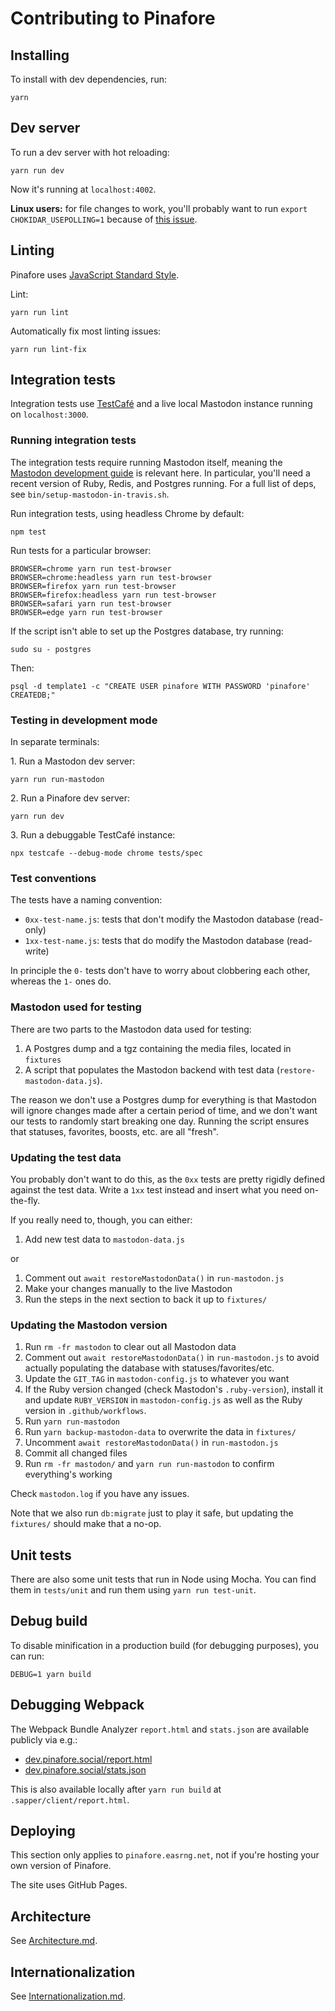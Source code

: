 # Contributing to Pinafore

## Installing

To install with dev dependencies, run:

    yarn

## Dev server

To run a dev server with hot reloading:

    yarn run dev

Now it's running at `localhost:4002`.

**Linux users:** for file changes to work,
you'll probably want to run `export CHOKIDAR_USEPOLLING=1`
because of [this issue](https://github.com/paulmillr/chokidar/issues/237).

## Linting

Pinafore uses [JavaScript Standard Style](https://standardjs.com/).

Lint:

    yarn run lint

Automatically fix most linting issues:

    yarn run lint-fix

## Integration tests

Integration tests use [TestCafé](https://devexpress.github.io/testcafe/) and a live local Mastodon instance
running on `localhost:3000`.

### Running integration tests

The integration tests require running Mastodon itself,
meaning the [Mastodon development guide](https://docs.joinmastodon.org/dev/setup/)
is relevant here. In particular, you'll need a recent
version of Ruby, Redis, and Postgres running. For a full list of deps, see `bin/setup-mastodon-in-travis.sh`.

Run integration tests, using headless Chrome by default:

    npm test

Run tests for a particular browser:

    BROWSER=chrome yarn run test-browser
    BROWSER=chrome:headless yarn run test-browser
    BROWSER=firefox yarn run test-browser
    BROWSER=firefox:headless yarn run test-browser
    BROWSER=safari yarn run test-browser
    BROWSER=edge yarn run test-browser

If the script isn't able to set up the Postgres database, try running:

    sudo su - postgres

Then:

    psql -d template1 -c "CREATE USER pinafore WITH PASSWORD 'pinafore' CREATEDB;"

### Testing in development mode

In separate terminals:

1\. Run a Mastodon dev server:

    yarn run run-mastodon

2\. Run a Pinafore dev server:

    yarn run dev

3\. Run a debuggable TestCafé instance:

    npx testcafe --debug-mode chrome tests/spec

### Test conventions

The tests have a naming convention:

* `0xx-test-name.js`: tests that don't modify the Mastodon database (read-only)
* `1xx-test-name.js`: tests that do modify the Mastodon database (read-write)

In principle the `0-` tests don't have to worry about
clobbering each other, whereas the `1-` ones do.

### Mastodon used for testing

There are two parts to the Mastodon data used for testing:

1. A Postgres dump and a tgz containing the media files, located in `fixtures`
2. A script that populates the Mastodon backend with test data (`restore-mastodon-data.js`).

The reason we don't use a Postgres dump for everything
is that Mastodon will ignore changes made after a certain period of time, and we
don't want our tests to randomly start breaking one day. Running the script ensures that statuses,
favorites, boosts, etc. are all "fresh".

### Updating the test data

You probably don't want to do this, as the `0xx` tests are pretty rigidly defined against the test data.
Write a `1xx` test instead and insert what you need on-the-fly.

If you really need to, though, you can either:

1. Add new test data to `mastodon-data.js`

or

1. Comment out `await restoreMastodonData()` in `run-mastodon.js`
2. Make your changes manually to the live Mastodon
3. Run the steps in the next section to back it up to `fixtures/`

### Updating the Mastodon version

1. Run `rm -fr mastodon` to clear out all Mastodon data
1. Comment out `await restoreMastodonData()` in `run-mastodon.js` to avoid actually populating the database with statuses/favorites/etc.
2. Update the `GIT_TAG` in `mastodon-config.js` to whatever you want
3. If the Ruby version changed (check Mastodon's `.ruby-version`), install it and update `RUBY_VERSION` in `mastodon-config.js` as well as the Ruby version in `.github/workflows`.
4. Run `yarn run-mastodon`
5. Run `yarn backup-mastodon-data` to overwrite the data in `fixtures/`
6. Uncomment `await restoreMastodonData()` in `run-mastodon.js`
7. Commit all changed files
8. Run `rm -fr mastodon/` and `yarn run run-mastodon` to confirm everything's working

Check `mastodon.log` if you have any issues.

Note that we also run `db:migrate` just to play it safe, but
updating the `fixtures/` should make that a no-op.

## Unit tests

There are also some unit tests that run in Node using Mocha. You can find them in `tests/unit` and
run them using `yarn run test-unit`.

## Debug build

To disable minification in a production build (for debugging purposes), you can run:

    DEBUG=1 yarn build

## Debugging Webpack

The Webpack Bundle Analyzer `report.html` and `stats.json` are available publicly via e.g.:

- [dev.pinafore.social/report.html](https://dev.pinafore.social/report.html)
- [dev.pinafore.social/stats.json](https://dev.pinafore.social/stats.json)

This is also available locally after `yarn run build` at `.sapper/client/report.html`.

## Deploying

This section only applies to `pinafore.easrng.net`, not if you're hosting your own version of
Pinafore.

The site uses GitHub Pages.

## Architecture

See [Architecture.md](https://github.com/easrng/pinafore/blob/master/docs/Architecture.md).

## Internationalization

See [Internationalization.md](https://github.com/easrng/pinafore/blob/master/docs/Internationalization.md).

